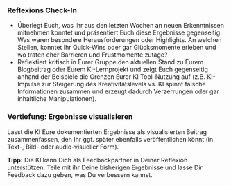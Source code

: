 ### Reflexions Check-In
  - Überlegt Euch, was Ihr aus den letzten Wochen an neuen Erkenntnissen mitnehmen konntet und präsentiert Euch diese Ergebnisse gegenseitig. Was waren besondere Herausforderungen oder Highlights. An welchen Stellen, konntet Ihr Quick-Wins oder gar Glücksmomente erleben und wo traten eher Barrieren und Frustmomente zutage?
  - Reflektiert kritisch in Eurer Gruppe den aktuellen Stand zu Eurem Blogbeitrag oder Eurem KI-Lernprojekt und zeigt Euch gegenseitig anhand der Beispiele die Grenzen Eurer KI Tool-Nutzung auf (z.B. KI-Impulse zur Steigerung des Kreativitätslevels vs. KI spinnt falsche Informationen zusammen und erzeugt dadurch Verzerrungen oder gar inhaltliche Manipulationen).

### Vertiefung: Ergebnisse visualisieren
Lasst die KI Eure dokumentierten Ergebnisse als visualisierten Beitrag zusammenfassen, den Ihr ggf. später ebenfalls veröffentlichen könnt (in Text-, Bild- oder audio-visueller Form).

**Tipp:** Die KI kann Dich als Feedbackpartner in Deiner Reflexion unterstützen. Teile mit ihr Deine bisherigen Ergebnisse und lasse Dir Feedback dazu geben, was Du verbessern kannst.
